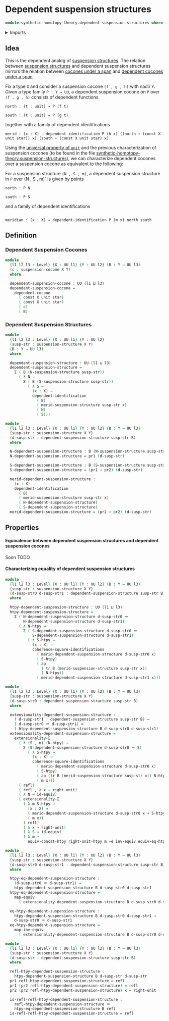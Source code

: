 # Dependent suspension structures

```agda
module synthetic-homotopy-theory.dependent-suspension-structures where
```

<details><summary>Imports</summary>

```agda
open import foundation.action-on-identifications-dependent-functions
open import foundation.action-on-identifications-functions
open import foundation.commuting-squares-of-identifications
open import foundation.commuting-squares-of-maps
open import foundation.constant-maps
open import foundation.contractible-types
open import foundation.dependent-identifications
open import foundation.dependent-pair-types
open import foundation.equivalences
open import foundation.function-extensionality
open import foundation.function-types
open import foundation.functoriality-dependent-pair-types
open import foundation.homotopies
open import foundation.identity-systems
open import foundation.identity-types
open import foundation.structure-identity-principle
open import foundation.transport
open import foundation.type-arithmetic-dependent-pair-types
open import foundation.unit-type
open import foundation.universal-property-unit-type
open import foundation.universe-levels

open import synthetic-homotopy-theory.cocones-under-spans
open import synthetic-homotopy-theory.conjugation-loops
open import synthetic-homotopy-theory.dependent-cocones-under-spans
open import synthetic-homotopy-theory.dependent-universal-property-pushouts
open import synthetic-homotopy-theory.functoriality-loop-spaces
open import synthetic-homotopy-theory.loop-spaces
open import synthetic-homotopy-theory.pushouts
open import synthetic-homotopy-theory.suspension-structures
open import synthetic-homotopy-theory.universal-property-pushouts
```

</details>

## Idea

This is the dependent analog of [suspension structures](synthetic-homotopy-theory.suspension-structures.md).
The relation between [suspension structures](synthetic-homotopy-theory.suspension-structures.md)
and dependent suspension structures mirrors the relation between
[cocones under a span](synthetic-homotopy-theory.cocones-under-spans.md)
and [dependent cocones under a span](synthetic-homotopy-theory.dependent-cocones-under-spans.md).

Fix a type `X` and consider a suspension cocone `(f , g , h)` with
nadir `Y`.  Given a type family `P : Y → UU`, a dependent suspension cocone
on `P` over `(f , g , h)` consists of dependent functions

```text
north : (t : unit) → P (f t)

south : (t : unit) → P (g t)
```

together with a family of dependent identifications

```text
merid : (x : X) → dependent-identification P (h x) ((north ∘ (const X unit star)) x) (south ∘ (const X unit star) x)
```

Using the [universal property of `unit`](foundation.unit-type.md)  and the
previous characterization of suspension cocones (to be found in the file
[synthetic-homotopy-theory.suspension-structures](synthetic-homotopy-theory.suspension-structures.md)),
we can characterize dependent cocones over a suspension cocone as
equivalent to the following:

For a suspension structure `(N , S , m)`, a dependent suspension structure in
`P` over (N , S , m)` is given by points

```text
north : P N

south : P S
```

and a family of dependent identifications

```text

meridian : (x : X) → dependent-identification P (m x) north south

```

## Definition

### Dependent Suspension Cocones

```agda
module _
  {l1 l2 l3 : Level} {X : UU l1} {Y : UU l2} (B : Y → UU l3)
  (c : suspension-cocone X Y)
  where

  dependent-suspension-cocone : UU (l1 ⊔ l3)
  dependent-suspension-cocone =
    dependent-cocone
      ( const X unit star)
      ( const X unit star)
      ( c)
      ( B)
```

### Dependent Suspension Structures

```agda
module _
  {l1 l2 l3 : Level} {X : UU l1} {Y : UU l2}
  (susp-str : suspension-structure X Y)
  (B : Y → UU l3)
  where

  dependent-suspension-structure : UU (l1 ⊔ l3)
  dependent-suspension-structure =
    Σ ( B (N-suspension-structure susp-str))
      ( λ N →
        Σ ( B (S-suspension-structure susp-str))
          ( λ S →
            (x : X) →
            dependent-identification
              ( B)
              ( merid-suspension-structure susp-str x)
              ( N)
              ( S)))

module _
  {l1 l2 l3 : Level} {X : UU l1} {Y : UU l2} {B : Y → UU l3}
  {susp-str : suspension-structure X Y}
  (d-susp-str : dependent-suspension-structure susp-str B)
  where

  N-dependent-suspension-structure : B (N-suspension-structure susp-str)
  N-dependent-suspension-structure = pr1 (d-susp-str)

  S-dependent-suspension-structure : B (S-suspension-structure susp-str)
  S-dependent-suspension-structure = (pr1 ∘ pr2) (d-susp-str)

  merid-dependent-suspension-structure :
    (x : X) →
    dependent-identification
      ( B)
      ( merid-suspension-structure susp-str x)
      ( N-dependent-suspension-structure)
      ( S-dependent-suspension-structure)
  merid-dependent-suspension-structure = (pr2 ∘ pr2) (d-susp-str)
```

## Properties

#### Equivalence between dependent suspension structures and dependent suspension cocones

Soon TODO

#### Characterizing equality of dependent suspension structures

```agda
module _
  {l1 l2 l3 : Level} {X : UU l1} {Y : UU l2} (B : Y → UU l3)
  {susp-str : suspension-structure X Y}
  (d-susp-str0 d-susp-str1 : dependent-suspension-structure susp-str B)
  where

  htpy-dependent-suspension-structure : UU (l1 ⊔ l3)
  htpy-dependent-suspension-structure =
    Σ ( N-dependent-suspension-structure d-susp-str0 ＝
        N-dependent-suspension-structure d-susp-str1)
      ( λ N-htpy →
        Σ ( S-dependent-suspension-structure d-susp-str0 ＝
            S-dependent-suspension-structure d-susp-str1)
          ( λ S-htpy →
            (x : X) →
            coherence-square-identifications
              ( merid-dependent-suspension-structure d-susp-str0 x)
              ( S-htpy)
              ( ap
                ( tr B (merid-suspension-structure susp-str x))
                ( N-htpy))
              ( merid-dependent-suspension-structure d-susp-str1 x)))

module _
  {l1 l2 l3 : Level} {X : UU l1} {Y : UU l2} (B : Y → UU l3)
  {susp-str : suspension-structure X Y}
  (d-susp-str0 : dependent-suspension-structure susp-str B)
  where

  extensionality-dependent-suspension-structure :
    ( d-susp-str1 : dependent-suspension-structure susp-str B) →
    ( d-susp-str0 ＝ d-susp-str1) ≃
    ( htpy-dependent-suspension-structure B d-susp-str0 d-susp-str1)
  extensionality-dependent-suspension-structure =
    extensionality-Σ
      ( λ (S , m) (N-htpy) →
        Σ (S-dependent-suspension-structure d-susp-str0 ＝ S)
          ( λ S-htpy →
            (x : X) →
            coherence-square-identifications
              ( merid-dependent-suspension-structure d-susp-str0 x)
              ( S-htpy)
              ( ap (tr B (merid-suspension-structure susp-str x)) N-htpy)
              ( m x)))
      ( refl)
      ( refl , λ x → right-unit)
      ( λ N → id-equiv)
      ( extensionality-Σ
        ( λ m S-htpy →
          (x : X) →
          ( merid-dependent-suspension-structure d-susp-str0 x ∙ S-htpy) ＝
          ( m x))
        ( refl)
        ( λ x → right-unit)
        ( λ S → id-equiv)
        ( λ m →
          equiv-concat-htpy right-unit-htpy m ∘e inv-equiv equiv-eq-htpy))

module _
  {l1 l2 l3 : Level} {X : UU l1} {Y : UU l2} (B : Y → UU l3)
  {susp-str : suspension-structure X Y}
  {d-susp-str0 d-susp-str1 : dependent-suspension-structure susp-str B}
  where

  htpy-eq-dependent-suspension-structure :
    (d-susp-str0 ＝ d-susp-str1) →
    htpy-dependent-suspension-structure B d-susp-str0 d-susp-str1
  htpy-eq-dependent-suspension-structure =
    map-equiv
      ( extensionality-dependent-suspension-structure B d-susp-str0 d-susp-str1)

  eq-htpy-dependent-suspension-structure :
    htpy-dependent-suspension-structure B d-susp-str0 d-susp-str1 →
    d-susp-str0 ＝ d-susp-str1
  eq-htpy-dependent-suspension-structure =
    map-inv-equiv
      ( extensionality-dependent-suspension-structure B d-susp-str0 d-susp-str1)

module _
  {l1 l2 l3 : Level} {X : UU l1} {Y : UU l2} (B : Y → UU l3)
  {susp-str : suspension-structure X Y}
  (d-susp-str : dependent-suspension-structure susp-str B)
  where

  refl-htpy-dependent-suspension-structure :
    htpy-dependent-suspension-structure B d-susp-str d-susp-str
  pr1 refl-htpy-dependent-suspension-structure = refl
  pr1 (pr2 refl-htpy-dependent-suspension-structure) = refl
  pr2 (pr2 refl-htpy-dependent-suspension-structure) x = right-unit

  is-refl-refl-htpy-dependent-suspension-structure :
    refl-htpy-dependent-suspension-structure ＝
    htpy-eq-dependent-suspension-structure B refl
  is-refl-refl-htpy-dependent-suspension-structure = refl
```
